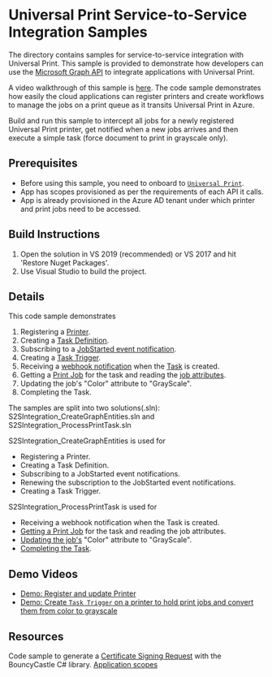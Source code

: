 # Universal Print Service-to-Service Integration Samples

The directory contains samples for service-to-service integration with Universal Print. This sample is provided to demonstrate how developers can use the [Microsoft Graph API](https://aka.ms/UPGraphDocs) to integrate applications with Universal Print.

A video walkthrough of this sample is [here](https://aka.ms/UPDevResources). The code sample demonstrates how easily the cloud applications can register printers and create workflows to manage the jobs on a print queue as it transits Universal Print in Azure.

Build and run this sample to intercept all jobs for a newly registered Universal Print printer, get notified when a new jobs arrives and then execute a simple task (force document to print in grayscale only).

## Prerequisites
- Before using this sample, you need to onboard to [`Universal Print`](https://aka.ms/UPDocs).
- App has scopes provisioned as per the requirements of each API it calls.
- App is already provisioned in the Azure AD tenant under which printer and print jobs need to be accessed.

## Build Instructions
1. Open the solution in VS 2019 (recommended) or VS 2017 and hit 'Restore Nuget Packages'.
2. Use Visual Studio to build the project.

## Details
This code sample demonstrates
1. Registering a [Printer](https://docs.microsoft.com/en-us/graph/api/resources/printer?view=graph-rest-1.0).
2. Creating a [Task Definition](https://docs.microsoft.com/en-us/graph/api/resources/printtaskdefinition?view=graph-rest-1.0).
3. Subscribing to a [JobStarted event notification](https://docs.microsoft.com/en-us/graph/universal-print-webhook-notifications#create-subscription-printtask-triggered-jobstarted-event).
4. Creating a [Task Trigger](https://docs.microsoft.com/en-us/graph/api/resources/printtasktrigger?view=graph-rest-1.0).
5. Receiving a [webhook notification](https://docs.microsoft.com/en-us/graph/universal-print-webhook-notifications) when the [Task](https://docs.microsoft.com/en-us/graph/api/resources/printtask?view=graph-rest-1.0) is created.
6. Getting a [Print Job](https://docs.microsoft.com/en-us/graph/api/resources/printjob?view=graph-rest-1.0) for the task and reading the [job attributes](https://docs.microsoft.com/en-us/graph/api/resources/printjobconfiguration?view=graph-rest-1.0).
7. Updating the job's "Color" attribute to "GrayScale".
8. Completing the Task.

The samples are split into two solutions(.sln): S2SIntegration_CreateGraphEntities.sln and S2SIntegration_ProcessPrintTask.sln

S2SIntegration_CreateGraphEntities is used for
- Registering a Printer.
- Creating a Task Definition.
- Subscribing to a JobStarted event notifications.
- Renewing the subscription to the JobStarted event notifications.
- Creating a Task Trigger.

S2SIntegration_ProcessPrintTask is used for
- Receiving a webhook notification when the Task is created.
- [Getting a Print Job](https://docs.microsoft.com/en-us/graph/api/printjob-get?view=graph-rest-1.0&tabs=http) for the task and reading the job attributes.
- [Updating the job's](https://docs.microsoft.com/en-us/graph/api/printjob-update?view=graph-rest-1.0&tabs=http) "Color" attribute to "GrayScale".
- [Completing the Task](https://docs.microsoft.com/en-us/graph/api/printtaskdefinition-update-task?view=graph-rest-1.0&tabs=http).

## Demo Videos
- [Demo: Register and update Printer](https://aka.ms/UP-demo-registerprinter)
- [Demo: Create `Task Trigger` on a printer to hold print jobs and convert them from color to grayscale](https://aka.ms/UP-demo-PrintTask)

## Resources
Code sample to generate a [Certificate Signing Request](https://docs.microsoft.com/en-us/universal-print/hardware/universal-print-oem-certificate-signing-request) with the BouncyCastle C# library.
[Application scopes](https://docs.microsoft.com/en-us/graph/permissions-reference#universal-print-permissions)